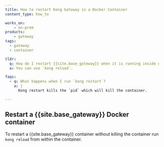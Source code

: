 ```yaml
---
title: How to restart Kong Gateway in a Docker Container
content_type: how_to

works_on:
    - on-prem
products:
    - gateway
tags:
  - gateway
  - container

tldr: 
  q: How do I restart {{site.base_gateway}} when it is running inside of a container
  a: You can use `kong reload`.

faqs:
  - q: What happens when I run `kong restart`?
    a: |
      Kong restart kills the `pid` which will kill the container.

---
```




## Restart a {{site.base_gateway}} Docker container

To restart a {{site.base_gateway}} container without killing the container run `kong reload` from within the container. 